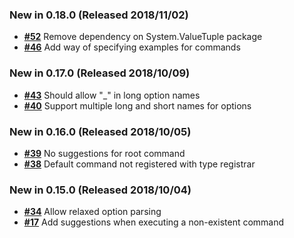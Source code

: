 ### New in 0.18.0 (Released 2018/11/02)

- [__#52__](https://github.com/spectresystems/spectre.cli/issues/52) Remove dependency on System.ValueTuple package
- [__#46__](https://github.com/spectresystems/spectre.cli/issues/46) Add way of specifying examples for commands

### New in 0.17.0 (Released 2018/10/09)

- [__#43__](https://github.com/spectresystems/spectre.cli/issues/43) Should allow "_" in long option names
- [__#40__](https://github.com/spectresystems/spectre.cli/issues/40) Support multiple long and short names for options

### New in 0.16.0 (Released 2018/10/05)

- [__#39__](https://github.com/spectresystems/spectre.cli/issues/39) No suggestions for root command
- [__#38__](https://github.com/spectresystems/spectre.cli/issues/38) Default command not registered with type registrar

### New in 0.15.0 (Released 2018/10/04)

- [__#34__](https://github.com/spectresystems/spectre.cli/issues/34) Allow relaxed option parsing
- [__#17__](https://github.com/spectresystems/spectre.cli/issues/17) Add suggestions when executing a non-existent command